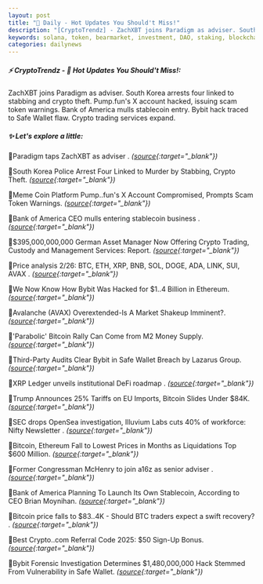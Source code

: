 ```yaml
---
layout: post
title: "🌌 Daily - Hot Updates You Should't Miss!"
description: "[CryptoTrendz] - ZachXBT joins Paradigm as adviser. South Korea arrests four linked to stabbing and crypto theft. Pump.fun's X account hacked, issuing scam token warnings. Bank of America mulls stablecoin entry. Bybit hack traced to Safe Wallet flaw. Crypto trading services expand."
keywords: solana, token, bearmarket, investment, DAO, staking, blockchain, dapps, airdrop, protocol
categories: dailynews
---
```


##### ⚡ CryptoTrendz - 📌 *Hot Updates You Should't Miss!:*

ZachXBT joins Paradigm as adviser. South Korea arrests four linked to stabbing and crypto theft. Pump.fun's X account hacked, issuing scam token warnings. Bank of America mulls stablecoin entry. Bybit hack traced to Safe Wallet flaw. Crypto trading services expand.

##### ✨ *Let's explore a little:*


🔹Paradigm taps ZachXBT as adviser . *([source](https://s.avyag.com/sbt5){:target="_blank"})*

🔹South Korea Police Arrest Four Linked to Murder by Stabbing, Crypto Theft. *([source](https://s.avyag.com/thfr){:target="_blank"})*

🔹Meme Coin Platform Pump..fun's X Account Compromised, Prompts Scam Token Warnings. *([source](https://s.avyag.com/tacd){:target="_blank"})*

🔹Bank of America CEO mulls entering stablecoin business . *([source](https://s.avyag.com/03ot){:target="_blank"})*

🔹$395,000,000,000 German Asset Manager Now Offering Crypto Trading, Custody and Management Services: Report. *([source](https://s.avyag.com/t3m0){:target="_blank"})*

🔹Price analysis 2/26: BTC, ETH, XRP, BNB, SOL, DOGE, ADA, LINK, SUI, AVAX . *([source](https://s.avyag.com/0q09){:target="_blank"})*

🔹We Now Know How Bybit Was Hacked for $1..4 Billion in Ethereum. *([source](https://s.avyag.com/jtzw){:target="_blank"})*

🔹Avalanche (AVAX) Overextended-Is A Market Shakeup Imminent?. *([source](https://s.avyag.com/trub){:target="_blank"})*

🔹'Parabolic' Bitcoin Rally Can Come from M2 Money Supply. *([source](https://s.avyag.com/31cb){:target="_blank"})*

🔹Third-Party Audits Clear Bybit in Safe Wallet Breach by Lazarus Group. *([source](https://s.avyag.com/4vwk){:target="_blank"})*

🔹XRP Ledger unveils institutional DeFi roadmap . *([source](https://s.avyag.com/1y4x){:target="_blank"})*

🔹Trump Announces 25% Tariffs on EU Imports, Bitcoin Slides Under $84K. *([source](https://s.avyag.com/pclr){:target="_blank"})*

🔹SEC drops OpenSea investigation, Illuvium Labs cuts 40% of workforce: Nifty Newsletter . *([source](https://s.avyag.com/v461){:target="_blank"})*

🔹Bitcoin, Ethereum Fall to Lowest Prices in Months as Liquidations Top $600 Million. *([source](https://s.avyag.com/3xwl){:target="_blank"})*

🔹Former Congressman McHenry to join a16z as senior adviser . *([source](https://s.avyag.com/r2ww){:target="_blank"})*

🔹Bank of America Planning To Launch Its Own Stablecoin, According to CEO Brian Moynihan. *([source](https://s.avyag.com/1yqi){:target="_blank"})*

🔹Bitcoin price falls to $83..4K - Should BTC traders expect a swift recovery? . *([source](https://s.avyag.com/2wwi){:target="_blank"})*

🔹Best Crypto..com Referral Code 2025: $50 Sign-Up Bonus. *([source](https://s.avyag.com/b56a){:target="_blank"})*

🔹Bybit Forensic Investigation Determines $1,480,000,000 Hack Stemmed From Vulnerability in Safe Wallet. *([source](https://s.avyag.com/jmcr){:target="_blank"})*
